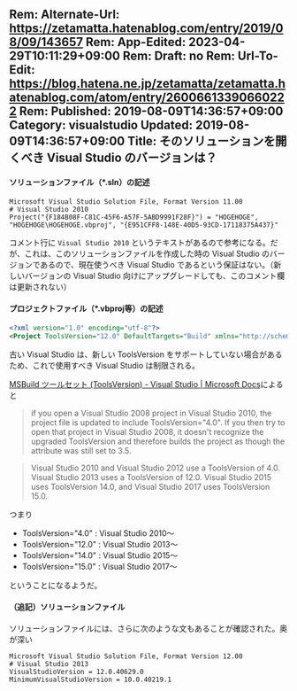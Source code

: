 Rem: Alternate-Url: https://zetamatta.hatenablog.com/entry/2019/08/09/143657
Rem: App-Edited: 2023-04-29T10:11:29+09:00
Rem: Draft: no
Rem: Url-To-Edit: https://blog.hatena.ne.jp/zetamatta/zetamatta.hatenablog.com/atom/entry/26006613390660222
Rem: Published: 2019-08-09T14:36:57+09:00
Category: visualstudio
Updated: 2019-08-09T14:36:57+09:00
Title: そのソリューションを開くべき Visual Studio のバージョンは？
---
#### ソリューションファイル（*.sln）の記述

```sln
Microsoft Visual Studio Solution File, Format Version 11.00
# Visual Studio 2010
Project("{F184B08F-C81C-45F6-A57F-5ABD9991F28F}") = "HOGEHOGE", "HOGEHOGE\HOGEHOGE.vbproj", "{E951CFF8-148E-40D5-93CD-17118375A437}"
```

コメント行に `Visual Studio 2010` というテキストがあるので参考になる。だが、これは、このソリューションファイルを作成した時の Visual Studio のバージョンであるので、現在使うべき Visual Studio であるという保証はない。（新しいバージョンの Visual Studio 向けにアップグレードしても、このコメント欄は更新されない）

#### プロジェクトファイル（*.vbproj等）の記述

```xml
<?xml version="1.0" encoding="utf-8"?>
<Project ToolsVersion="12.0" DefaultTargets="Build" xmlns="http://schemas.microsoft.com/developer/msbuild/2003">
```

古い Visual Studio は、新しい ToolsVersion をサポートしていない場合があるため、これで使用すべき Visual Studio は制限される。

[MSBuild ツールセット (ToolsVersion) - Visual Studio | Microsoft Docs](https://docs.microsoft.com/ja-jp/visualstudio/msbuild/msbuild-toolset-toolsversion?view=vs-2019)によると

> if you open a Visual Studio 2008 project in Visual Studio 2010, the project file is updated to include ToolsVersion="4.0". If you then try to open that project in Visual Studio 2008, it doesn't recognize the upgraded ToolsVersion and therefore builds the project as though the attribute was still set to 3.5.

> Visual Studio 2010 and Visual Studio 2012 use a ToolsVersion of 4.0. Visual Studio 2013 uses a ToolsVersion of 12.0. Visual Studio 2015 uses ToolsVersion 14.0, and Visual Studio 2017 uses ToolsVersion 15.0.

つまり

* ToolsVersion="4.0" : Visual Studio 2010～
* ToolsVersion="12.0" : Visual Studio 2013～
* ToolsVersion="14.0" : Visual Studio 2015～
* ToolsVersion="15.0" : Visual Studio 2017～

ということになるようだ。

#### （追記）ソリューションファイル

ソリューションファイルには、さらに次のような文もあることが確認された。奥が深い

```
Microsoft Visual Studio Solution File, Format Version 12.00
# Visual Studio 2013
VisualStudioVersion = 12.0.40629.0
MinimumVisualStudioVersion = 10.0.40219.1
```